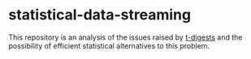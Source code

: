 # statistical-data-streaming

This repository is an analysis of the issues raised by [t-digests](https://github.com/tdunning/t-digest/blob/master/docs/t-digest-paper/histo.pdf) and the possibility of efficient statistical alternatives to this problem.
